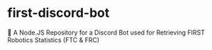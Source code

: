 # first-discord-bot
:robot: A Node.JS Repository for a Discord Bot used for Retrieving FIRST Robotics Statistics (FTC &amp; FRC)
